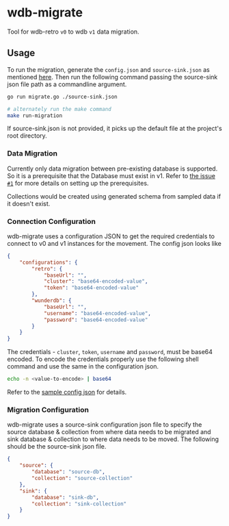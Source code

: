 # wdb-migrate

Tool for wdb-retro `v0` to wdb `v1` data migration.

## Usage

To run the migration, generate the `config.json` and `source-sink.json` as mentioned [here](#connection-configuration). Then run the following command passing the source-sink json file path as a commandline argument.

```sh
go run migrate.go ./source-sink.json

# alternately run the make command
make run-migration
```

If source-sink.json is not provided, it picks up the default file at the project's root directory.

### Data Migration

Currently only data migration between pre-existing database is supported. So it is a prerequisite that the Database must exist in v1. Refer to [the issue `#1`](https://github.com/TanmoySG/wdb-migrate/issues/1) for more details on setting up the prerequisites.

Collections would be created using generated schema from sampled data if it doesn't exist.

### Connection Configuration

wdb-migrate uses a configuration JSON to get the required credentials to connect to v0 and v1 instances for the movement. The config json looks like

```json
{
    "configurations": {
        "retro": {
            "baseUrl": "",
            "cluster": "base64-encoded-value",
            "token": "base64-encoded-value"
        },
        "wunderdb": {
            "baseUrl": "",
            "username": "base64-encoded-value",
            "password": "base64-encoded-value"
        }
    }
}
```

The credentials - `cluster`, `token`, `username` and `password`, must be base64 encoded. To encode the credentials properly use the following shell command and use the same in the configuration json.

```sh
echo -n <value-to-encode> | base64
```

Refer to the [sample config json](./scripts/sample.config.json) for details.

### Migration Configuration

wdb-migrate uses a source-sink configuration json file to specify the source database & collection from where data needs to be migrated and sink database & collection to where data needs to be moved. The following should be the source-sink json file.

```json
{
    "source": {
        "database": "source-db",
        "collection": "source-collection"
    },
    "sink": {
        "database": "sink-db",
        "collection": "sink-collection"
    }
}
```
